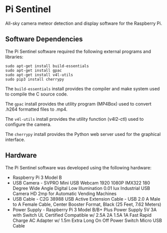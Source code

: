 # Pi Sentinel

All-sky camera meteor detection and display software for the Raspberry Pi.

## Software Dependencies

The Pi Sentinel software required the following external programs and libraries:

```
sudo apt-get install build-essentials
sudo apt-get install gpac
sudo apt-get install v4l-utils
sudo pip3 install cherrypy
```

The `build-essentials` install provides the compiler and make system used to compile the C source code.

The `gpac` install provides the utility program (MP4Box) used to convert .h264 formatted files to .mp4.

The `v4l-utils` install provides the utility function (v4l2-ctl) used to configure the camera.

The `cherrypy` install provides the Python web server used for the graphical interface.

## Hardware 

The Pi Sentinel software was developed using the following hardware:

* Raspberry Pi 3 Model B
* USB Camera - SVPRO Mini USB Webcam 1920 1080P IMX322 180 Degree Wide Angle Digital Low Illumination 0.01 lux Industrial USB Camera 
HD 2mp for Automatic Vending Machines
* USB Cable - C2G 38988 USB Active Extension Cable - USB 2.0 A Male to A Female Cable, Center Booster Format, 
Black (25 Feet, 7.62 Meters)
* Power Supply - Raspberry Pi 3 Model B/B+ Plus Power Supply 5V 3A with Switch UL Certified Compatible w/ 2.5A 2A 1.5A 1A 
Fast Rapid Charge AC Adapter w/ 1.5m Extra Long On Off Power Switch Micro USB Cable
